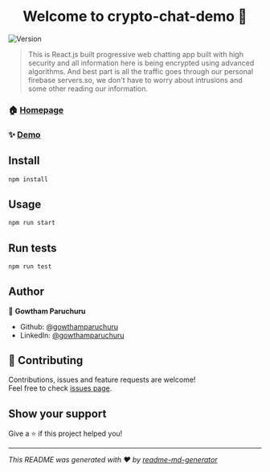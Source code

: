 <h1 align="center">Welcome to crypto-chat-demo 👋</h1>
<p>
  <img alt="Version" src="https://img.shields.io/badge/version-0.1.0-blue.svg?cacheSeconds=2592000" />
</p>

> This is React.js built progressive web chatting app built with high security and all information here is being encrypted using advanced algorithms. And best part is all the traffic goes through our personal firebase servers.so, we don't have to worry about intrusions and some other reading our information.

### 🏠 [Homepage](https://github.com/gowthamparuchuru/crypto-chat-demo)

### ✨ [Demo](http://gowthamparuchuru.me/crypto-chat-demo/.)

## Install

```sh
npm install
```

## Usage

```sh
npm run start
```

## Run tests

```sh
npm run test
```

## Author

👤 **Gowtham Paruchuru**

* Github: [@gowthamparuchuru](https://github.com/gowthamparuchuru)
* LinkedIn: [@gowthamparuchuru](https://linkedin.com/in/gowthamparuchuru)

## 🤝 Contributing

Contributions, issues and feature requests are welcome!<br />Feel free to check [issues page](https://github.com/gowthamparuchuru/crypto-chat-demo/issues). 

## Show your support

Give a ⭐️ if this project helped you!

***
_This README was generated with ❤️ by [readme-md-generator](https://github.com/kefranabg/readme-md-generator)_